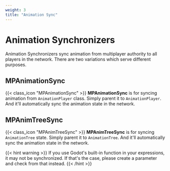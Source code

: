 ```yaml
---
weight: 3
title: "Animation Sync"
---
```


# Animation Synchronizers

Animation Synchronizers sync animation from multiplayer authority to all players in the network. There are two variations which serve different purposes.

## MPAnimationSync

{{< class_icon "MPAnimationSync" >}} **MPAnimationSync** is for syncing animation from `AnimationPlayer` class. Simply parent it to `AnimationPlayer`. And it'll automatically sync the animation state in the network.

## MPAnimTreeSync

{{< class_icon "MPAnimTreeSync" >}} **MPAnimTreeSync** is for syncing `AnimationTree` state. Simply parent it to `AnimationTree`. And it'll automatically sync the animation state in the network.

{{< hint warning >}}
If you use Godot's built-in function in your expressions, it may not be synchronized. If that's the case, please create a parameter and check from that instead. 
{{< /hint >}}


